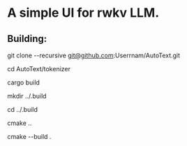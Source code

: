 # A simple UI for rwkv LLM.

## Building:

git clone --recursive git@github.com:Userrnam/AutoText.git

cd AutoText/tokenizer

cargo build

mkdir ../.build

cd ../.build

cmake ..

cmake --build .
